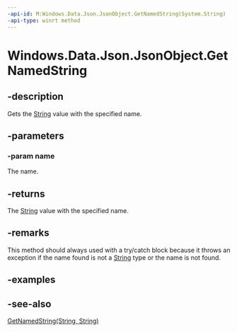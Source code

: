 ```yaml
---
-api-id: M:Windows.Data.Json.JsonObject.GetNamedString(System.String)
-api-type: winrt method
---
```


<!-- Method syntax
public string GetNamedString(System.String name)
-->

# Windows.Data.Json.JsonObject.GetNamedString

## -description
Gets the [String](https://msdn.microsoft.com/library/system.string.aspx) value with the specified name.

## -parameters
### -param name
The name.

## -returns
The [String](https://msdn.microsoft.com/library/system.string.aspx) value with the specified name.

## -remarks
This method should always used with a try/catch block because it throws an exception if the name found is not a [String](https://msdn.microsoft.com/library/system.string.aspx) type or the name is not found.

## -examples

## -see-also
[GetNamedString(String, String)](jsonobject_getnamedstring_1418463848.md)